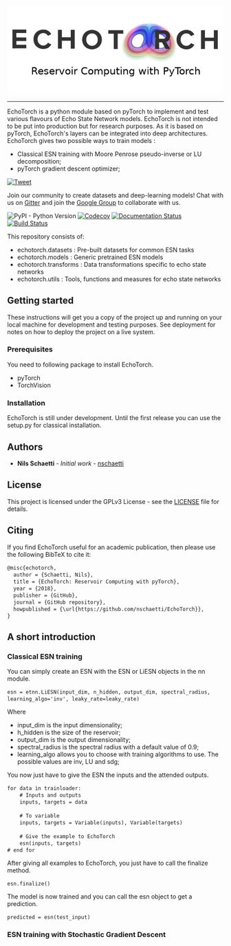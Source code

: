 <p align="center"><img src="docs/images/echotorch_complete.png" /></p>

--------------------------------------------------------------------------------

EchoTorch is a python module based on pyTorch to implement and test
various flavours of Echo State Network models. EchoTorch is not
intended to be put into production but for research purposes. As it is
based on pyTorch, EchoTorch's layers can be integrated into deep
architectures.
EchoTorch gives two possible ways to train models :
* Classical ESN training with Moore Penrose pseudo-inverse or LU decomposition;
* pyTorch gradient descent optimizer;

<a href="https://twitter.com/intent/tweet?text=EchoTorch%20is%20a%20python%20module%20based%20on%20pyTorch%20to%20implement%20and%20test%20various%20flavours%20of%20Echo%20State%20Network%20models&url=https://github.com/nschaetti/EchoTorch&hashtags=pytorch,reservoircomputing,research">
    <img style='vertical-align: text-bottom !important;' src="https://img.shields.io/twitter/url/http/shields.io.svg?style=social" alt="Tweet">
  </a>

Join our community to create datasets and deep-learning models! Chat with us on [Gitter](https://gitter.im/EchoTorch/Lobby) and join the [Google Group](https://groups.google.com/forum/#!forum/echotorch/) to collaborate with us.

![PyPI - Python Version](https://img.shields.io/pypi/pyversions/echotorch.svg?style=flat-square)
[![Codecov](https://img.shields.io/codecov/c/github/nschaetti/echotorch/master.svg?style=flat-square)](https://codecov.io/gh/nschaetti/EchoTorch)
[![Documentation Status](	https://img.shields.io/readthedocs/echotorch/latest.svg?style=flat-square)](http://echotorch.readthedocs.io/en/latest/?badge=latest&style=flat-square)
[![Build Status](https://img.shields.io/travis/nschaetti/EchoTorch/master.svg?style=flat-square)](https://travis-ci.org/nschaetti/EchoTorch)

This repository consists of:

* echotorch.datasets : Pre-built datasets for common ESN tasks
* echotorch.models : Generic pretrained ESN models
* echotorch.transforms : Data transformations specific to echo state networks
* echotorch.utils : Tools, functions and measures for echo state networks

## Getting started

These instructions will get you a copy of the project up and running
on your local machine for development and testing purposes.
See deployment for notes on how to deploy the project on a live system.

### Prerequisites

You need to following package to install EchoTorch.

* pyTorch
* TorchVision

### Installation

EchoTorch is still under development. Until the first release you can
use the setup.py for classical installation.

## Authors

* **Nils Schaetti** - *Initial work* - [nschaetti](https://github.com/nschaetti/)

## License

This project is licensed under the GPLv3 License - see the [LICENSE](LICENSE) file
for details.

## Citing

If you find EchoTorch useful for an academic publication, then please use the following BibTeX to cite it:

```
@misc{echotorch,
  author = {Schaetti, Nils},
  title = {EchoTorch: Reservoir Computing with pyTorch},
  year = {2018},
  publisher = {GitHub},
  journal = {GitHub repository},
  howpublished = {\url{https://github.com/nschaetti/EchoTorch}},
}
```

## A short introduction

### Classical ESN training

You can simply create an ESN with the ESN or LiESN objects in the nn
module.

```
esn = etnn.LiESN(input_dim, n_hidden, output_dim, spectral_radius, learning_algo='inv', leaky_rate=leaky_rate)
```

Where

* input_dim is the input dimensionality;
* h_hidden is the size of the reservoir;
* output_dim is the output dimensionality;
* spectral_radius is the spectral radius with a default value of 0.9;
* learning_algo allows you to choose with training algorithms to use.
The possible values are inv, LU and sdg;

You now just have to give the ESN the inputs and the attended outputs.

```
for data in trainloader:
    # Inputs and outputs
    inputs, targets = data

    # To variable
    inputs, targets = Variable(inputs), Variable(targets)

    # Give the example to EchoTorch
    esn(inputs, targets)
# end for
```

After giving all examples to EchoTorch, you just have to call the
finalize method.

```
esn.finalize()
```

The model is now trained and you can call the esn object to get a
prediction.

```
predicted = esn(test_input)
```

### ESN training with Stochastic Gradient Descent

